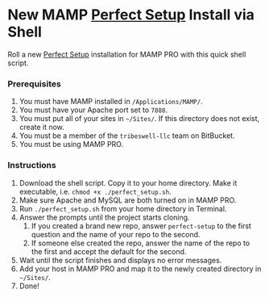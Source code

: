 # New MAMP [Perfect Setup](https://bitbucket.org/tribeswell-llc/perfect-setup) Install via Shell

Roll a new [Perfect Setup](https://bitbucket.org/tribeswell-llc/perfect-setup) installation for MAMP PRO with this quick shell script.

### Prerequisites

1. You must have MAMP installed in `/Applications/MAMP/`.
1. You must have your Apache port set to `7888`.
1. You must put all of your sites in `~/Sites/`. If this directory does not exist, create it now.
1. You must be a member of the `tribeswell-llc` team on BitBucket.
1. You must be using MAMP PRO.

### Instructions

1. Download the shell script. Copy it to your home directory. Make it executable, i.e. `chmod +x ./perfect_setup.sh`.
1. Make sure Apache and MySQL are both turned on in MAMP PRO.
1. Run `./perfect_setup.sh` from your home directory in Terminal.
1. Answer the prompts until the project starts cloning.
	1. If you created a brand new repo, answer `perfect-setup` to the first question and the name of your repo to the second.
	1. If someone else created the repo, answer the name of the repo to the first and accept the default for the second.
1. Wait until the script finishes and displays no error messages.
1. Add your host in MAMP PRO and map it to the newly created directory in `~/Sites/`.
1. Done!